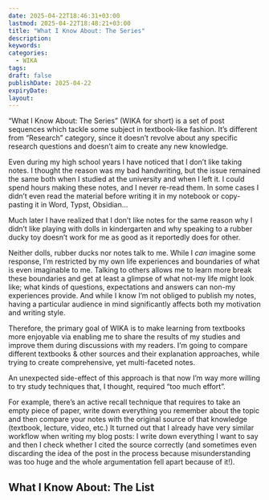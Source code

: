 ```yaml
---
date: 2025-04-22T18:46:31+03:00
lastmod: 2025-04-22T18:48:21+03:00
title: "What I Know About: The Series"
description: 
keywords: 
categories:
  - WIKA
tags: 
draft: false
publishDate: 2025-04-22
expiryDate: 
layout:
---
```

“What I Know About: The Series” (WIKA for short) is a set of post sequences which tackle some subject in textbook-like fashion. It’s different from “Research” category, since it doesn’t revolve about any specific research questions and doesn’t aim to create any new knowledge.

Even during my high school years I have noticed that I don’t like taking notes. I thought the reason was my bad handwriting, but the issue remained the same both when I studied at the university and when I left it. I could spend hours making these notes, and I never re-read them. In some cases I didn’t even read the material before writing it in my notebook or copy-pasting it in Word, Typst, Obsidian…

Much later I have realized that I don’t like notes for the same reason why I didn’t like playing with dolls in kindergarten and why speaking to a rubber ducky toy doesn’t work for me as good as it reportedly does for other.

Neither dolls, rubber ducks nor notes talk to me. While I *can* imagine some response, I’m restricted by my own life experiences and boundaries of what is even imaginable to me. Talking to others allows me to learn more break these boundaries and get at least a glimpse of what not-my life might look like; what kinds of questions, expectations and answers can non-my experiences provide. And while I know I’m not obliged to publish my notes, having a particular audience in mind significantly affects both my motivation and writing style. 

Therefore, the primary goal of WIKA is to make learning from textbooks more enjoyable via enabling me to share the results of my studies and improve them during discussions with my readers. I’m going to compare different textbooks & other sources and their explanation approaches, while trying to create comprehensive, yet multi-faceted notes.

An unexpected side-effect of this approach is that now I’m way more willing to try study techniques that, I thought, required “too much effort”. 

For example, there’s an active recall technique that requires to take an empty piece of paper, write down everything you remember about the topic and then compare your notes with the original source of that knowledge (textbook, lecture, video, etc.) It turned out that I already have very similar workflow when writing my blog posts: I write down everything I want to say and then I check whether I cited the source correctly (and sometimes even discarding the idea of the post in the process because misunderstanding was too huge and the whole argumentation fell apart because of it!).

## What I Know About: The List
